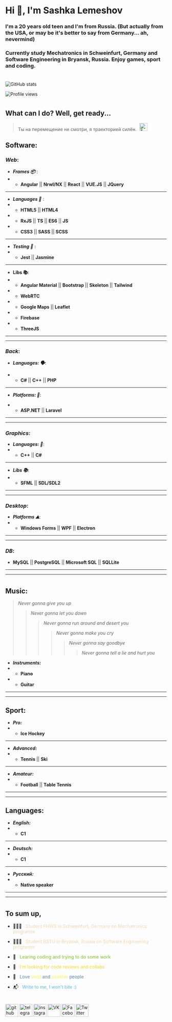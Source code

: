 # Hi 👋, I'm Sashka Lemeshov

### I'm a 20 years old teen and I'm from Russia. (But actually from the USA, or may be it's better to say from Germany... ah, nevermind)

### Currently study Mechatronics in Schweinfurt, Germany and Software Engineering in Bryansk, Russia. Enjoy games, sport and coding.

#

![GitHub stats](https://github-readme-stats.vercel.app/api?username=Allemeshov&show_icons=true)

![Profile views](https://gpvc.arturio.dev/Allemeshov)

#

## What can I do? Well, get ready...

> Ты на перемещение не смотри, я траекторией силён. [<img src='https://cdn.jsdelivr.net/npm/simple-icons@3.0.1/icons/twitter.svg' style='margin-bottom:-5px; margin-left:5px; ' alt='Twitter' height='25'>](https://twitter.com/xl_mathsteachka/status/1410623674240151554)

## **Software**:

### _**Web**_:

- _**Frames 📦**_ :
- - **Angular** || **Nrwl/NX** || **React** || **VUE.JS** || **JQuery**

---

- _**Languages 🫦**_ :
- - **HTML5** || **HTML4**
- - **RxJS** || **TS** || **ES6** || **JS**
- - **CSS3** || **SASS** || **SCSS**

---

- _**Testing 🦾**_ :
- - **Jest** || **Jasmine**

---

- **Libs 📚**:
- - **Angular Material** || **Bootstrap** || **Skeleton** || **Tailwind**
- - **WebRTC**
- - **Google Maps** || **Leaflet**
- - **Firebase**
- - **ThreeJS**

---

---

### _**Back**_:

- _**Languages: 🗣**_:

- - **C#** || **C++** || **PHP**

---

- _**Platforms: 🚉**_:

- - **ASP.NET** || **Laravel**

---

---

### _**Graphics**_:

- _**Languages: 🙊**_:
- - **C++** || **C#**

---

- _**Libs 📚**_:
- - **SFML** || **SDL/SDL2**

---

---

### _**Desktop**_:

- _**Platforms ⛰**_:
- - **Windows Forms** || **WPF** || **Electron**

---

---

### _**DB**_:

- **MySQL** || **PostgreSQL** || **Microsoft SQL** || **SQLLite**

---

---

#

## **Music**:

> _Never gonna give you up_
>
> > _Never gonna let you down_
> >
> > > _Never gonna run around and desert you_
> > >
> > > > _Never gonna make you cry_
> > > >
> > > > > _Never gonna say goodbye_
> > > > >
> > > > > > _Never gonna tell a lie and hurt you_

- **_Instruments:_**
- - **Piano**
- - **Guitar**

---

---

## **Sport**:

- **_Pro:_**
- - **Ice Hockey**

---

- **_Advanced:_**
- - **Tennis** || **Ski**

---

- **_Amateur:_**
- - **Football** || **Table Tennis**

---

---

## **Languages**:

- _**English:**_
- - **C1**

---

- _**Deutsch:**_
- - **C1**

---

- _**Русский:**_
- - **Native speaker**

---

---

#

## To sum up,

- 👨🏻‍🎓 &nbsp;&nbsp;<span style="color: rgb(245,210,176)">Student FHWS in Schweinfurt, Germany on Mechatronics programm</span>

- 👨🏻‍🎓 &nbsp;&nbsp;<span style="color: rgb(245,210,176)">Student BSTU in Bryansk, Russia on Software Engineering programm</span>

- 🌱 &nbsp;&nbsp;<span style="color: rgb(120,194,32)">Learing coding and trying to do some work</span>

- 🤔 &nbsp;&nbsp;<span style="color: rgb(255,209,45)">I’m looking for code reviews and collabs</span>
- 🌠 &nbsp;&nbsp;<span style="color: rgb(84,133,174)">Love <span style="color: rgb(252,240,85)">vivid</span> and <span style="color: rgb(252,240,85)">positive</span> people</span>
- 📬 &nbsp;&nbsp;<span style="color: rgb(98,182,220)">Write to me, I won't bite :)</span>

#

[<img src='https://cdn.jsdelivr.net/npm/simple-icons@3.0.1/icons/github.svg' alt='github' height='40'>](https://github.com/Allemeshov) [<img src='https://cdn.jsdelivr.net/npm/simple-icons@3.0.1/icons/telegram.svg' alt='telegram' height='40'>](https://t.me/aya_lemesh) [<img src='https://cdn.jsdelivr.net/npm/simple-icons@3.0.1/icons/instagram.svg' alt='instagram' height='40'>](https://www.instagram.com/__15_lemeshkun/) [<img src='https://cdn.jsdelivr.net/npm/simple-icons@3.0.1/icons/vk.svg' alt='VK' height='40'>](https://vk.com/lemesh_kun) [<img src='https://cdn.jsdelivr.net/npm/simple-icons@3.0.1/icons/facebook.svg' alt='Facebook' height='40'>](https://www.facebook.com/alexander.lemeshov) [<img src='https://cdn.jsdelivr.net/npm/simple-icons@3.0.1/icons/twitter.svg' alt='Twitter' height='40'>](https://twitter.com/xl_mathsteachka)
